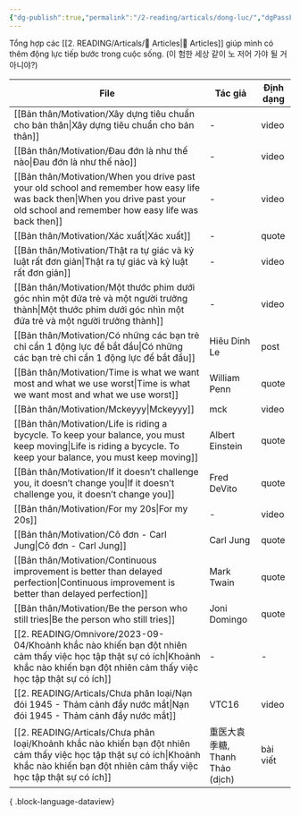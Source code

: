 ```yaml
---
{"dg-publish":true,"permalink":"/2-reading/articals/dong-luc/","dgPassFrontmatter":true}
---
```



Tổng hợp các [[2. READING/Articals/📰 Articles\|📰 Articles]] giúp mình có thêm động lực tiếp bước trong cuộc sống. (이 험한 세상 같이 노 저어 가야 될 거 아니야?)

| File                                                                                                                                                                                         | Tác giả                   | Định dạng |
| -------------------------------------------------------------------------------------------------------------------------------------------------------------------------------------------- | ------------------------- | --------- |
| [[Bản thân/Motivation/Xây dựng tiêu chuẩn cho bản thân\|Xây dựng tiêu chuẩn cho bản thân]]                                                                                                | \-                        | video     |
| [[Bản thân/Motivation/Đau đớn là như thế nào\|Đau đớn là như thế nào]]                                                                                                                    | \-                        | video     |
| [[Bản thân/Motivation/When you drive past your old school and remember how easy life was back then\|When you drive past your old school and remember how easy life was back then]]        | \-                        | video     |
| [[Bản thân/Motivation/Xác xuất\|Xác xuất]]                                                                                                                                                | \-                        | quote     |
| [[Bản thân/Motivation/Thật ra tự giác và kỷ luật rất đơn giản\|Thật ra tự giác và kỷ luật rất đơn giản]]                                                                                  | \-                        | video     |
| [[Bản thân/Motivation/Một thước phim dưới góc nhìn một đứa trẻ và một người trưởng thành\|Một thước phim dưới góc nhìn một đứa trẻ và một người trưởng thành]]                            | \-                        | video     |
| [[Bản thân/Motivation/Có những các bạn trẻ chỉ cần 1 động lực để bắt đầu\|Có những các bạn trẻ chỉ cần 1 động lực để bắt đầu]]                                                            | Hiêu Dinh Le              | post      |
| [[Bản thân/Motivation/Time is what we want most and what we use worst\|Time is what we want most and what we use worst]]                                                                  | William Penn              | quote     |
| [[Bản thân/Motivation/Mckeyyy\|Mckeyyy]]                                                                                                                                                  | mck                       | video     |
| [[Bản thân/Motivation/Life is riding a bycycle. To keep your balance, you must keep moving\|Life is riding a bycycle. To keep your balance, you must keep moving]]                        | Albert Einstein           | quote     |
| [[Bản thân/Motivation/If it doesn’t challenge you, it doesn’t change you\|If it doesn’t challenge you, it doesn’t change you]]                                                            | Fred DeVito               | quote     |
| [[Bản thân/Motivation/For my 20s\|For my 20s]]                                                                                                                                            | \-                        | video     |
| [[Bản thân/Motivation/Cô đơn - Carl Jung\|Cô đơn - Carl Jung]]                                                                                                                            | Carl Jung                 | quote     |
| [[Bản thân/Motivation/Continuous improvement is better than delayed perfection\|Continuous improvement is better than delayed perfection]]                                                | Mark Twain                | quote     |
| [[Bản thân/Motivation/Be the person who still tries\|Be the person who still tries]]                                                                                                      | Joni Domingo              | quote     |
| [[2. READING/Omnivore/2023-09-04/Khoảnh khắc nào khiến bạn đột nhiên cảm thấy việc học tập thật sự có ích\|Khoảnh khắc nào khiến bạn đột nhiên cảm thấy việc học tập thật sự có ích]]     | \-                        | \-        |
| [[2. READING/Articals/Chưa phân loại/Nạn đói 1945 - Thảm cảnh đầy nước mắt\|Nạn đói 1945 - Thảm cảnh đầy nước mắt]]                                                                       | VTC16                     | video     |
| [[2. READING/Articals/Chưa phân loại/Khoảnh khắc nào khiến bạn đột nhiên cảm thấy việc học tập thật sự có ích\|Khoảnh khắc nào khiến bạn đột nhiên cảm thấy việc học tập thật sự có ích]] | 重医大袁季糖, Thanh Thảo (dịch) | bài viết  |

{ .block-language-dataview}



